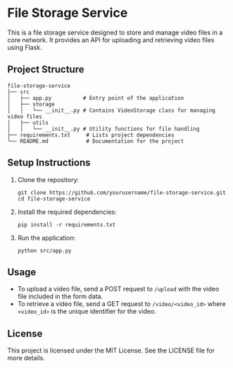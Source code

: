 # File Storage Service

This is a file storage service designed to store and manage video files in a core network. It provides an API for uploading and retrieving video files using Flask.

## Project Structure

```
file-storage-service
├── src
│   ├── app.py          # Entry point of the application
│   ├── storage
│   │   └── __init__.py # Contains VideoStorage class for managing video files
│   ├── utils
│   │   └── __init__.py # Utility functions for file handling
├── requirements.txt     # Lists project dependencies
└── README.md            # Documentation for the project
```

## Setup Instructions

1. Clone the repository:
   ```
   git clone https://github.com/yourusername/file-storage-service.git
   cd file-storage-service
   ```

2. Install the required dependencies:
   ```
   pip install -r requirements.txt
   ```

3. Run the application:
   ```
   python src/app.py
   ```

## Usage

- To upload a video file, send a POST request to `/upload` with the video file included in the form data.
- To retrieve a video file, send a GET request to `/video/<video_id>` where `<video_id>` is the unique identifier for the video.

## License

This project is licensed under the MIT License. See the LICENSE file for more details.